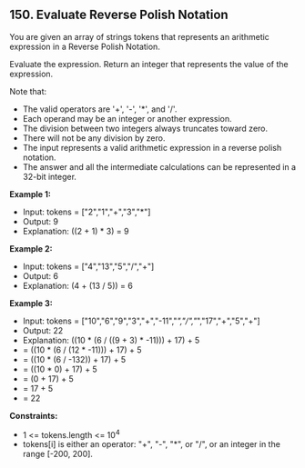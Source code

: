 ## 150. Evaluate Reverse Polish Notation

You are given an array of strings tokens that represents an arithmetic expression in a Reverse Polish Notation.

Evaluate the expression. Return an integer that represents the value of the expression.

Note that:

- The valid operators are '+', '-', '*', and '/'.
- Each operand may be an integer or another expression.
- The division between two integers always truncates toward zero.
- There will not be any division by zero.
- The input represents a valid arithmetic expression in a reverse polish notation.
- The answer and all the intermediate calculations can be represented in a 32-bit integer.

**Example 1:**

- Input: tokens = ["2","1","+","3","*"]
- Output: 9
- Explanation: ((2 + 1) * 3) = 9

**Example 2:**

- Input: tokens = ["4","13","5","/","+"]
- Output: 6
- Explanation: (4 + (13 / 5)) = 6

**Example 3:**

- Input: tokens = ["10","6","9","3","+","-11","*","/","*","17","+","5","+"]
- Output: 22
- Explanation: ((10 * (6 / ((9 + 3) * -11))) + 17) + 5
- = ((10 * (6 / (12 * -11))) + 17) + 5
- = ((10 * (6 / -132)) + 17) + 5
- = ((10 * 0) + 17) + 5
- = (0 + 17) + 5
- = 17 + 5
- = 22
 
**Constraints:**

- 1 <= tokens.length <= 10<sup>4</sup>
- tokens[i] is either an operator: "+", "-", "*", or "/", or an integer in the range [-200, 200].